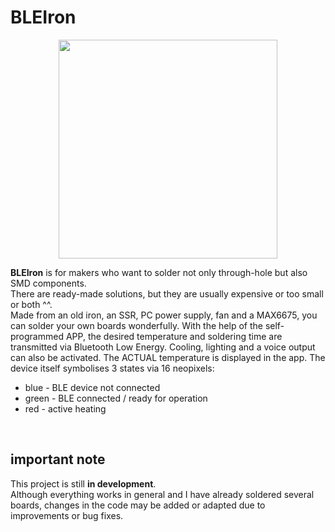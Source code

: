 # BLEIron

<p align="center">
  <img height="350" src="https://github.com/Brightness248/BLEIron/assets/88443560/b3a8d1dc-fce4-4be5-9570-b4e87524d49d">
</p>

**BLEIron** is for makers who want to solder not only through-hole but also SMD components. <br>
There are ready-made solutions, but they are usually expensive or too small or both ^^.<br>
Made from an old iron, an SSR, PC power supply, fan and a MAX6675, you can solder your own boards wonderfully. 
With the help of the self-programmed APP, the desired temperature and soldering time are transmitted via Bluetooth Low Energy. Cooling, lighting and a voice output can also be activated. The ACTUAL temperature is displayed in the app. 
The device itself symbolises 3 states via 16 neopixels:<br> 
- blue - BLE device not connected 
- green - BLE connected / ready for operation 
- red - active heating 
<br>

## important note 

This project is still **in development**. <br>
Although everything works in general and I have already soldered several boards, changes in the code may be added or adapted due to improvements or bug fixes. 
